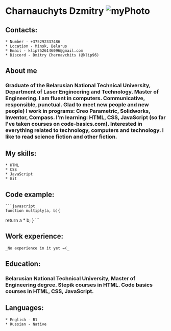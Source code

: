 # Charnauchyts Dzmitry ![myPhoto](/img/myPhoto240)
## __Сontacts__:
    * Number - +375292337486
    * Location - Minsk, Belarus
    * Email - klip7526146096@gmail.com
    * Discord - Dmitry Chernavchits (@klip96)
## __About me__
### Graduate of the Belarusian National Technical University, Department of Laser Engineering and Technology. Master of Engineering. I am fluent in computers. Communicative, responsible, punctual. Glad to meet new people and new people) I work in programs: Creo Parametric, Solidworks, Inventor, Compass. I'm learning: HTML, CSS, JavaScript (so far I've taken courses on code-basics.com). Interested in everything related to technology, computers and technology. I like to read science fiction and other fiction.
## __My skills__:
    * HTML
    * CSS
    * JavaScript
    * Git
## __Code example__:
    ```javascript
    function multiply(a, b){
  return a * b; 
}
    ```
## __Work experience__:
    _No experience in it yet =(_
## __Education__:
### Belarusian National Technical University, Master of Engineering degree. Stepik courses in HTML. Code basics courses in HTML, CSS, JavaScript.
## __Languages__:
    * English - B1
    * Russian - Native




